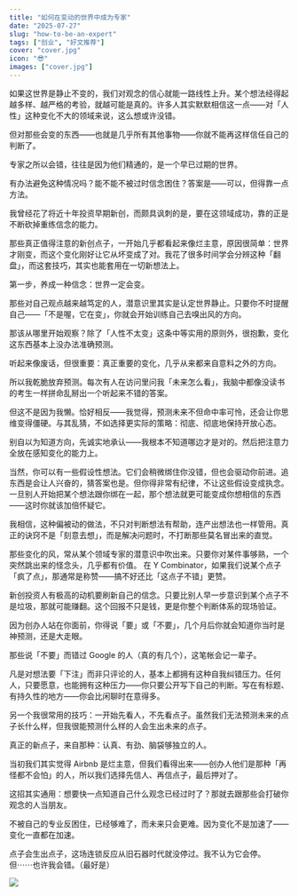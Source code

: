 ```yaml
---
title: "如何在变动的世界中成为专家"
date: "2025-07-27"
slug: "how-to-be-an-expert"
tags: ["创业", "好文推荐"]
cover: "cover.jpg"
icon: "😎"
images: ["cover.jpg"]
---
```

如果这世界是静止不变的，我们对观念的信心就能一路线性上升。某个想法经得起越多样、越严格的考验，就越可能是真的。许多人其实默默相信这一点——对「人性」这种变化不大的领域来说，这么想或许没错。



但对那些会变的东西——也就是几乎所有其他事物——你就不能再这样信任自己的判断了。



专家之所以会错，往往是因为他们精通的，是一个早已过期的世界。



有办法避免这种情况吗？能不能不被过时信念困住？答案是——可以，但得靠一点方法。



我曾经花了将近十年投资早期新创，而颇具讽刺的是，要在这领域成功，靠的正是不断砍掉重练信念的能力。



那些真正值得注意的新创点子，一开始几乎都看起来像烂主意，原因很简单：世界才刚变，而这个变化刚好让它从坏变成了对。我花了很多时间学会分辨这种「翻盘」，而这套技巧，其实也能套用在一切新想法上。



第一步，养成一种信念：世界一定会变。



那些对自己观点越来越笃定的人，潜意识里其实是认定世界静止。只要你不时提醒自己——「不是喔，它在变」，你就会开始训练自己去嗅出风的方向。



那该从哪里开始观察？除了「人性不太变」这条中等实用的原则外，很抱歉，变化这东西基本上没办法准确预测。



听起来像废话，但很重要：真正重要的变化，几乎从来都来自意料之外的方向。



所以我乾脆放弃预测。每次有人在访问里问我「未来怎么看」，我脑中都像没读书的考生一样拼命乱掰出一个听起来不错的答案。



但这不是因为我懒。恰好相反——我觉得，预测未来不但命中率可怜，还会让你思维变得僵硬。与其乱猜，不如选择更实际的策略：彻底、彻底地保持开放心态。



别自以为知道方向，先诚实地承认——我根本不知道哪边才是对的。然后把注意力全放在感知变化的能力上。



当然，你可以有一些假设性想法。它们会稍微绑住你没错，但也会驱动你前进。追东西是会让人兴奋的，猜答案也是。但你得非常有纪律，不让这些假设变成执念。
一旦别人开始把某个想法跟你绑在一起，那个想法就更可能变成你想相信的东西——这时你就该加倍怀疑它。



我相信，这种偏被动的做法，不只对判断想法有帮助，连产出想法也一样管用。真正的诀窍不是「刻意去想」，而是解决问题时，不打断那些莫名冒出来的直觉。



那些变化的风，常从某个领域专家的潜意识中吹出来。只要你对某件事够熟，一个突然跳出来的怪念头，几乎都有价值。
在 Y Combinator，如果我们说某个点子「疯了点」，那通常是称赞——搞不好还比「这点子不错」更赞。



新创投资人有极高的动机要刷新自己的信念。只要比别人早一步意识到某个点子不是垃圾，那就可能赚翻。这个回报不只是钱，更是你整个判断体系的现场验证。



因为创办人站在你面前，你得说「要」或「不要」，几个月后你就会知道你当时是神预测，还是大走眼。



那些说「不要」而错过 Google 的人（真的有几个），这笔帐会记一辈子。



凡是对想法要「下注」而非只评论的人，基本上都拥有这种自我纠错压力。任何人，只要愿意，也能拥有这种压力——你只要公开写下自己的判断。写在有标题、有持久性的地方——你会比闲聊时在意得多。



另一个我很常用的技巧：一开始先看人，不先看点子。虽然我们无法预测未来的点子长什么样，但我很能预测什么样的人会生出未来的点子。



真正的新点子，来自那种：认真、有劲、脑袋够独立的人。



当初我们其实觉得 Airbnb 是烂主意，但我们看得出来——创办人他们是那种「再怪都不会怕」的人，所以我们选择先信人、再信点子，最后押对了。



这招其实通用：想要快一点知道自己什么观念已经过时了？那就去跟那些会打破你观念的人当朋友。



不被自己的专业反困住，已经够难了，而未来只会更难。因为变化不是加速了——变化一直都在加速。



点子会生出点子，这场连锁反应从旧石器时代就没停过。我不认为它会停。
但⋯⋯也许我会错。（最好是）




![](https://prod-files-secure.s3.us-west-2.amazonaws.com/112d0858-5090-4d34-a606-b75eb8d65fd2/46476355-9cf3-4e99-9b7a-3531bc426380/1000202064.png?X-Amz-Algorithm=AWS4-HMAC-SHA256&X-Amz-Content-Sha256=UNSIGNED-PAYLOAD&X-Amz-Credential=ASIAZI2LB4662N7IBVZ6%2F20251006%2Fus-west-2%2Fs3%2Faws4_request&X-Amz-Date=20251006T163924Z&X-Amz-Expires=3600&X-Amz-Security-Token=IQoJb3JpZ2luX2VjEPj%2F%2F%2F%2F%2F%2F%2F%2F%2F%2FwEaCXVzLXdlc3QtMiJIMEYCIQDvyZUb%2FMyMrVMm9ACP5quRw7ihhqkspwmgU8OQauaFaAIhAPcdhoNBM3eZubo95x2v%2FSLGS8kvQXyyJWLi497cYKDxKogECJH%2F%2F%2F%2F%2F%2F%2F%2F%2F%2FwEQABoMNjM3NDIzMTgzODA1IgxYPKJFHIaUT7p0qc0q3ANpi8jgQNXjeGvAWJUn6Rz38W63j9nH9hZ94RW9%2FV0fTGBv8biNpES%2FtRFCzs%2BELGOKNXWWT8VfUMLLLm7xF3kh4HmaSETs8SBxsH8WwhGw8HP29kOlcKAc23tsMl5gXT%2BO6tM502aMzeSR%2FKn7RU00RJu3nL2Cc28GGK9zw6vXwrR7cgcD%2BQ%2FIOmn3CKA%2FtbtQWnUvWeWrc%2FRm5RcVSKXkWemrDrhQHVzc9rswA3tqqAoY4NEX%2F8wovkn92bvdE5gclFTcUVsXxB0T%2F0QordmaM3A3vDywBGLybpHyxIevFiBfXNjIVYtRFwF2GBFO%2B2FAxSrYsEyQ1nKE%2B1eKSQcKnd%2B5UoDX8s0Hv7iFodWVrT8F%2FZuo1LbV09Ik%2FZ%2BhU15j6u8NZgfkd7TTNwnZBZRPUTZtqKPZ7LKonbP1ySGWB7CoOFCUQzlxlEHCJR8CHLebHjAAQAAQvhakjlcf5c7TB%2BkkAm8LzVQYoNs57hnJS2q2bOMdsU2g%2FtHo%2F5Tl%2Bbjn0BNsnYMcw7YK2VI7gxTaYyyfxA64t%2FFKplKLOoUpss5juj5UpLSGOU0RSOD%2FKWDhX%2Fb5T0n%2FdFplhkm34ByxFrGpEmn8%2Bk9%2BtBkWGXjFAJE68fIeJNXyuSbMADD30o%2FHBjqkAY2ZVWTlpABsDWBmCdnZLSQ575ZDkDF6BG4E52Fqrn%2FYHSa%2BO1Ht9Vh3scxefV%2BFTTPkjz2CB2oW9s71BV7O8WFMuvpF4GgBJJf1l7gzjO3iwVgbSq8EEvDSOyKtalxQTEZvIY1NOu7xVkVUi19T4b610UN9zJm9%2FTiirq%2B3DihQ%2Fq9gkJmsyD1sQx7FeaGWsO0aCAczkEg5U91UyfRkaQHHJpRS&X-Amz-Signature=c0c3d493c18856b8b252a40a9dbd40ad98bc36eb4f290eb0e26bb8a5a35a5f24&X-Amz-SignedHeaders=host&x-amz-checksum-mode=ENABLED&x-id=GetObject)

